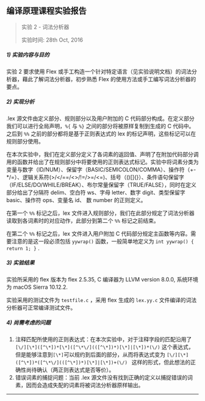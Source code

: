 ## 编译原理课程实验报告

> 实验 2 - 词法分析器
>
> 实验时间: 28th Oct, 2016



##### 1) 实验内容与目的

实验 2 要求使用 Flex 或手工构造一个针对特定语言（见实验说明文档）的词法分析器，藉此了解词法分析器，初步熟悉 Flex 的使用方法或手工编写词法分析器的要点。

##### 2) 实现分析

.lex 源文件由定义部分、规则部分以及用户附加的 C 代码部分构成。在定义部分我们可以进行全局声明，`%{` 与 `%}` 之间的部分将被原样复制到生成的 C 代码中。之后到 `%%` 之前的部分都将是基于正则表达式的 lex 的标记声明，这些标记可以在规则部分使用。

在本次实验中，我们在定义部分定义了各词素的返回值、声明了在附加代码部分调用的函数并给出了在规则部分中将要使用的正则表达式标记。实验中将词素分类为变量与数字（ID/NUM）、保留字（BASIC/SEMICOLON/COMMA）、操作符（+-*/=）、逻辑关系符(>/</==/<>/!=/>=/<=)、括号（()[]{}）、条件语句保留字（IF/ELSE/DO/WHILE/BREAK）、布尔常量保留字（TRUE/FALSE），同时在定义部分给出了分隔符 delim、空白符 ws、字母 letter、数字 digit、类型保留字 basic、操作符 ops、变量名 id、 数 number 的正则定义。

在第一个  `%%` 标记之后，lex 文件进入规则部分，我们在此部分规定了词法分析器读取到各词素时的对应动作，此部分到第二个  `%%` 标记之前结束。

在第二个  `%%` 标记之后，lex 文件进入用户附加 C 代码部分规定主函数等内容。需要注意的是这一段必须包括 `yywrap()` 函数，一般简单地定义为 `int yywrap() { return 1; }` .

##### 3) 实验结果

实验所采用的 flex 版本为 flex 2.5.35, C 编译器为 LLVM version 8.0.0, 系统环境为 macOS Sierra 10.12.2.

实验采用的测试文件为 `testfile.c` ，采用 flex 生成的 `lex.yy.c` 文件编译的词法分析器可正常编译测试文件。

##### 4) 尚需考虑的问题

1. 注释匹配所使用的正则表达式：在本次实验中，对于注释字段的匹配沿用了`[\/][\*]([^\*])*[\*]([^\*\/](([^\*])*)[\*]|[\*])*(\/)` 这个表达式，但是能够注意到`[\*]`可以规约到后面的部分，从而将表达式变为 `[\/][\*]([^\*])*([^\*\/](([^\*])*)[\*]|[\*])+(\/) ` 这样的形式，但此想法的正确性尚待确认（两正则表达式是否等价）。
2. 错误词素的捕捉问题：当前 .lex 源文件没有找到正确的定义以捕捉错误的词素，因而会造成失配的词素将被词法分析器原样输出。


---

